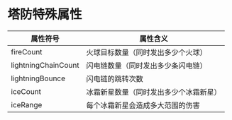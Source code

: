 # 塔防特殊属性

| 属性符号            | 属性含义                               |
| ------------------- | -------------------------------------- |
| fireCount           | 火球目标数量（同时发出多少个火球）     |
| lightningChainCount | 闪电链数量（同时发出多少条闪电链）     |
| lightningBounce     | 闪电链的跳转次数                       |
| iceCount            | 冰霜新星数量（同时发出多少个冰霜新星） |
| iceRange            | 每个冰霜新星会造成多大范围的伤害       |
